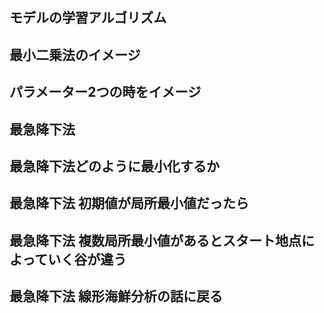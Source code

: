 ## モデルの学習アルゴリズム

## 最小二乗法のイメージ

## パラメーター2つの時をイメージ

## 最急降下法

## 最急降下法どのように最小化するか

## 最急降下法 初期値が局所最小値だったら

## 最急降下法 複数局所最小値があるとスタート地点によっていく谷が違う

## 最急降下法 線形海鮮分析の話に戻る